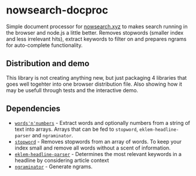 # nowsearch-docproc
Simple document processor for [nowsearch.xyz](https://github.com/eklem/nowsearch.xyz) to makes search running in the browser and node.js a little better. Removes stopwords (smaller index and less irrelevant hits), extract keywords to filter on and prepares ngrams for auto-complete functionality.

## Distribution and demo

This library is not creating anything new, but just packaging 4 libraries that goes well togehter into one browser distribution file. Also showing how it may be usefull through tests and the interactive demo.

## Dependencies

* [`words'n'numbers`](https://github.com/eklem/words-n-numbers) - Extract words and optionally numbers from a string of text into arrays. Arrays that can be fed to `stopword`, `eklem-headline-parser` and `ngraminator`.
* [`stopword`](https://github.com/fergiemcdowall/stopword) - Removes stopwords from an array of words. To keep your index small and remove all words without a scent of information.
* [`eklem-headline-parser`](https://github.com/eklem/eklem-headline-parser) - Determines the most relevant keywords in a headline by considering article context
* [`ngraminator`](https://github.com/fergiemcdowall/ngraminator) - Generate ngrams.

